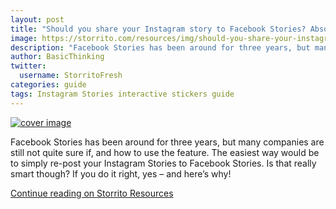 ```yaml
---
layout: post
title: "Should you share your Instagram story to Facebook Stories? Absolutely, and here’s why and how!"
image: https://storrito.com/resources/img/should-you-share-your-instagram-story-to-facebook-stories/cover.jpg
description: "Facebook Stories has been around for three years, but many companies are still not quite sure if, and how to use the feature. The easiest way would be to simply re-post your Instagram Stories to Facebook Stories. Is that really smart though? If you do it right, yes – and here’s why!"
author: BasicThinking
twitter:
  username: StorritoFresh
categories: guide
tags: Instagram Stories interactive stickers guide
---
```


[![cover image](https://storrito.com/resources/img/should-you-share-your-instagram-story-to-facebook-stories/cover.jpg)](https://storrito.com/resources/should-you-share-your-instagram-story-to-facebook-stories/)

Facebook Stories has been around for three years, but many companies are still not quite sure if, and how to use the feature. The easiest way would be to simply re-post your Instagram Stories to Facebook Stories. Is that really smart though? If you do it right, yes – and here’s why!

[Continue reading on Storrito Resources](https://storrito.com/resources/should-you-share-your-instagram-story-to-facebook-stories/)
